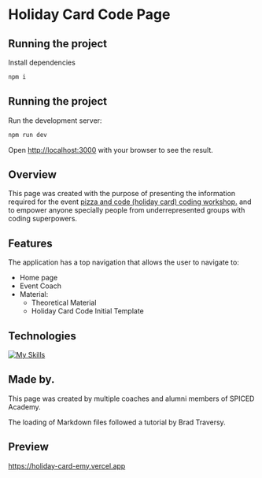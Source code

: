 # Holiday Card Code Page

## Running the project

Install dependencies

```bash
npm i
```

## Running the project

Run the development server:

```bash
npm run dev
```

Open [http://localhost:3000](http://localhost:3000) with your browser to see the result.

## Overview

This page was created with the purpose of presenting the information required for the event [pizza and code (holiday card) coding workshop.](https://xmas-women-coding-2022.vercel.app/) and to empower anyone specially people from underrepresented groups with coding superpowers.

## Features

The application has a top navigation that allows the user to navigate to:

- Home page
- Event Coach
- Material:
  - Theoretical Material
  - Holiday Card Code Initial Template
  <!-- - Holiday Card Board, where all card were uploaded. -->

## Technologies

[![My Skills](https://skillicons.dev/icons?i=ts,nextjs,css)](https://skillicons.dev)

## Made by.

This page was created by multiple coaches and alumni members of SPICED Academy.

The loading of Markdown files followed a tutorial by Brad Traversy.

## Preview
https://holiday-card-emy.vercel.app
